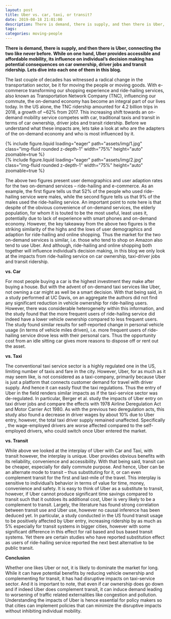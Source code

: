 ```yaml
---
layout: post
title: Uber vs. car, taxi, or transit?
date: 2019-08-18 21:01:00
description: There is demand, there is supply, and then there is Uber, connecting the two like never before. While on one hand, Uber provides accessible and affordable mobility, its influence on individual’s decision making has potential consequences on car ownership, driver jobs and transit ridership. Lets dive into each one of them in this blog.
tags: 
categories: moving-people
---
```


**There is demand, there is supply, and then there is Uber, connecting the two like never before. While on one hand, Uber provides accessible and affordable mobility, its influence on individual’s decision making has potential consequences on car ownership, driver jobs and transit ridership. Lets dive into each one of them in this blog.**

The last couple of decades has witnessed a radical change in the transportation sector, be it for moving the people or moving goods. With e-commerce transforming our shopping experience and ride-hailing services, also known as Transportation Network Company (TNC), influencing our commute, the on-demand economy has become an integral part of our lives today. In the US alone, the TNC ridership amounted for 4.2 billion trips in 2018, a growth of ~62% from 2017. This increasing shift towards an on-demand mobility service competes with car, traditional taxis and transit in terms of car ownership, driver jobs and transit ridership. Before we understand what these impacts are, lets take a look at who are the adapters of the on-demand economy and who is most influenced by it. 

<div class="row mt-3">
    <div class="col-sm mt-3 mt-md-0">
        {% include figure.liquid loading="eager" path="assets/img/1.jpg" class="img-fluid rounded z-depth-1" width="75%" height="auto" zoomable=true %}
    </div>
</div>

<div class="row mt-3">
    <div class="col-sm mt-3 mt-md-0">
        {% include figure.liquid loading="eager" path="assets/img/2.jpg" class="img-fluid rounded z-depth-1" width="75%" height="auto" zoomable=true %}
    </div>
</div>

The above two figures present user demographics and user adaption rates for the two on-demand services – ride-hailing and e-commerce. As an example, the first figure tells us that 52% of the people who used ride-hailing service were males, while the second figure tells us that 9% of the males used the ride-hailing service. An important point to note here is that despite of the obvious convenience of on-demand services, the elderly population, for whom it is touted to be the most useful, least uses it, potentially due to lack of experience with smart phones and on-demand economy. However, the key takeaway from the above two figures is the striking similarity of the highs and the lows of user demographics and adaption for ride-hailing and online shopping. Thus the market for the two on-demand services is similar, i.e. those who tend to shop on Amazon also tend to use Uber. And although, ride-hailing and online shopping both together will influence individual’s decision making, in this blog we only look at the impacts from ride-hailing service on car ownership, taxi-driver jobs and transit ridership.

**vs. Car**

For most people buying a car is the highest investment they make after buying a house. But with the advent of on-demand taxi services like Uber, not owning a car might as well be a smart decision. With that being said, in a study performed at UC Davis, on an aggregate the authors did not find any significant reduction in vehicle ownership for ride-hailing users. However, there was considerable heterogeneity within this information, and the study found that the more frequent users of ride-hailing service did indeed have a lower vehicle ownership compared to less frequent users. The study found similar results for self-reported change in personal vehicle usage (in terms of vehicle miles driven), i.e. more frequent users of ride-hailing service drove less with their personal cars. Thus the opportunity cost from an idle sitting car gives more reasons to dispose off or rent out the asset.

**vs. Taxi**

The conventional taxi service sector is a highly regulated one in the US, limiting number of taxis and fare in the city. However, Uber, for as much as it may seem like, is not considered as a taxi-company, primarily because Uber is just a platform that connects customer demand for travel with driver supply. And hence it can easily flout the taxi regulations. Thus the entry of Uber in the field renders similar impacts as if the taxi-service sector was de-regulated. In particular, Berger et al. study the impacts of Uber entry on taxi driver jobs and compare the effects with 1978 Airline Deregulation Act and Motor Carrier Act 1980. As with the previous two deregulation acts, this study also found a decrease in driver wages by about 10% due to Uber entry, however, the total taxi driver supply remained unaffected. Specifically , the wage-employed drivers are worse affected compared to the self-employed drivers, who could switch once Uber entered the market.

**vs. Transit**

While above we looked at the interplay of Uber with Car and Taxi, with transit however, the interplay is unique. Uber provides obvious benefits with its reliability, convenience and accessibility. With that being said, transit can be cheaper, especially for daily commute purpose. And hence, Uber can be an alternate mode to transit – thus substituting for it, or can even complement transit for the first and last-mile of the travel. This interplay is sensitive to individual’s behavior in terms of value for time, money, convenience and safety. It is easy to think of Uber as a substitute to transit, however, if Uber cannot produce significant time savings compared to transit such that it outdoes its additional cost, Uber is very likely to be a complement to transit. Largely, the literature has found strong correlation between transit use and Uber use, however no causal inference has been deduced yet. In particular, a study conducted in the US found transit usage to be positively affected by Uber entry, increasing ridership by as much as 5% especially for transit systems in bigger cities, however with some significant difference in this effect for rail based and bus based transit systems. Yet there are certain studies who have reported substitution effect as users of ride-hailing service reported the next best alternative to be public transit.

**Conclusion**

Whether one likes Uber or not, it is likely to dominate the market for long. While it can have potential benefits by reducing vehicle ownership and complementing for transit, it has had disruptive impacts on taxi-service sector. And it is important to note, that even if car ownership does go down and if indeed Uber does complement transit, it can induce demand leading to worsening of traffic related externalities like congestion and pollution. Understanding the impacts of Uber is hence essential for policy makers so that cities can implement policies that can minimize the disruptive impacts without inhibiting individual mobility.
